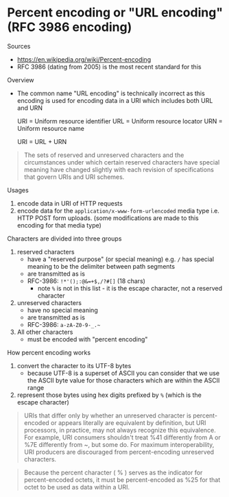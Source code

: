 # Percent encoding or "URL encoding" (RFC 3986 encoding)

Sources

* https://en.wikipedia.org/wiki/Percent-encoding
* RFC 3986 (dating from 2005) is the most recent standard for this

Overview

* The common name "URL encoding" is technically incorrect as this encoding is
  used for encoding data in a URI  which includes both URL and URN

    URI = Uniform resource identifier
    URL = Uniform resource locator
    URN = Uniform resource name

    URI = URL + URN

> The sets of reserved and unreserved characters and the circumstances under which certain reserved characters have special meaning have changed slightly with each revision of specifications that govern URIs and URI schemes.

Usages

1. encode data in URI of HTTP requests
2. encode data for the `application/x-www-form-urlencoded` media type i.e. HTTP
   POST form uploads. (some modifications are made to this encoding for that
   media type)

Characters are divided into three groups

1. reserved characters
    * have a "reserved purpose" (or special meaning) e.g. `/` has special meaning to be the delimiter between path segments
    * are transmitted as is
    * RFC-3986: `!*'();:@&=+$,/?#[]` (18 chars)
        * note `%` is not in this list - it is the escape character, not a reserved character
2. unreserved characters
    * have no special meaning
    * are transmitted as is
    * RFC-3986: `a-zA-Z0-9-_.~`
3. All other characters
    * must be encoded with "percent encoding"

How percent encoding works

1. convert the character to its UTF-8 bytes
    * because UTF-8 is a superset of ASCII you can consider that we use the
      ASCII byte value for those characters which are within the ASCII range
2. represent those bytes using hex digits prefixed by `%` (which is the escape character)


> URIs that differ only by whether an unreserved character is percent-encoded
> or appears literally are equivalent by definition, but URI processors, in
> practice, may not always recognize this equivalence. For example, URI
> consumers shouldn't treat %41 differently from A or %7E differently from ~,
> but some do. For maximum interoperability, URI producers are discouraged from
> percent-encoding unreserved characters.

> Because the percent character ( % ) serves as the indicator for
> percent-encoded octets, it must be percent-encoded as %25 for that octet to
> be used as data within a URI.
